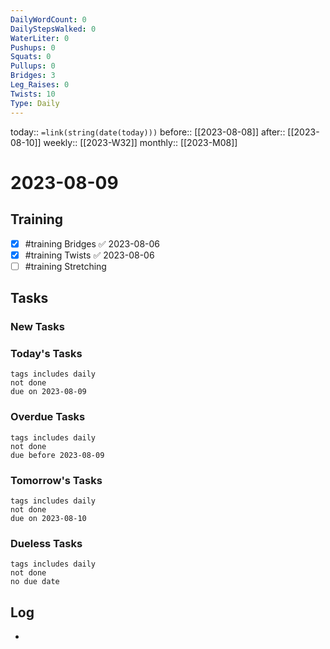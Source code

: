 ```yaml
---
DailyWordCount: 0
DailyStepsWalked: 0
WaterLiter: 0
Pushups: 0
Squats: 0
Pullups: 0
Bridges: 3
Leg_Raises: 0
Twists: 10
Type: Daily
---
```

today:: `=link(string(date(today)))`
before:: [[2023-08-08]]
after:: [[2023-08-10]]
weekly:: [[2023-W32]]
monthly:: [[2023-M08]]

# 2023-08-09



## Training

- [x] #training Bridges ✅ 2023-08-06
- [x] #training Twists ✅ 2023-08-06
- [ ] #training Stretching
## Tasks
### New Tasks 


### Today's Tasks 

```tasks
tags includes daily
not done 
due on 2023-08-09
```

### Overdue Tasks 

```tasks
tags includes daily
not done 
due before 2023-08-09
```

### Tomorrow's Tasks

```tasks
tags includes daily
not done 
due on 2023-08-10
```

### Dueless Tasks

```tasks
tags includes daily
not done 
no due date
```

## Log

- 





